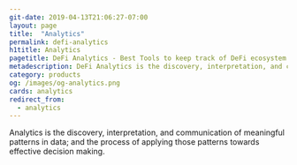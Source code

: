 ```yaml
---
git-date: 2019-04-13T21:06:27-07:00
layout: page
title:  "Analytics"
permalink: defi-analytics
h1title: Analytics
pagetitle: DeFi Analytics - Best Tools to keep track of DeFi ecosystem    
metadescription: DeFi Analytics is the discovery, interpretation, and communication of meaningful patterns in data; and the process of applying those patterns towards effective decision making.
category: products
og: /images/og-analytics.png
cards: analytics
redirect_from:
  - analytics
---
```

Analytics is the discovery, interpretation, and communication of meaningful patterns in data; and the process of applying those patterns towards effective decision making.
